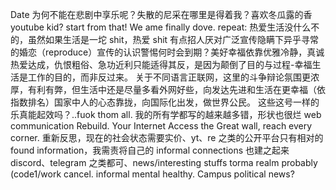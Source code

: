 Date 为何不能在悲剧中享乐呢？失散的尼采在哪里是得着我？喜欢冬瓜露的香 youtube kid? start from that! We ame finally dove. repeat: 热爱生活没什么不的，虽然如果生活是一坨 shit，热爱 shit 有点招人厌对广泛宣传隐瞒下异乎寻常的婚恋（reproduce）宣传的认识警惕何时会到期？美好幸福依靠优雅冷静，真诚热爱达成，仇恨粗俗、急功近利只能适得其反，是因为颠倒了目的与过程-幸福生活是工作的目的，而非反过来。 关于不同语言正联网，这里的斗争辩论氛围更浓厚，有利有弊，但生活中还是尽量多看外网好些，向发达先进和生活在更幸福（依指数排名）国家中人的心态靠拢，向国际化出发，做世界公民。 这些这号一样的乐真能起效吗？..fuok thom all. 我的所有学都写的越来越多错，形状也很烂 web communication Rebuild. Your Internet Access the Great wall, reach every corner. 重新反思，现在的社会状态需要实价、yt、re 之类的公开平台只有相对的 found information，我需责将自己的 informal connections 也建之起来 discord、telegram 之类都可、news/interesting stuffs torma realm probably (code1/work cancel. informal mental healthy. Campus political news?
